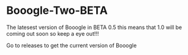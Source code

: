 # Booogle-Two-BETA

The latesest version of Booogle in BETA 0.5 this means that 1.0 will be coming out soon so keep a eye out!!!

Go to releases to get the current version of Booogle
